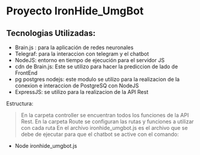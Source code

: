# Proyecto IronHide_UmgBot
## Tecnologias Utilizadas:
- Brain.js : para la aplicación de redes neuronales 
- Telegraf: para la interaccion con telegram y el chatbot
- NodeJS: entorno en tiempo de ejecución para el servidor JS
- cdn de Brain.js: Este se utilizo para hacer la prediccion de lado de FrontEnd
- pg postgres nodejs: este modulo se utilizo para la realizacion de la conexion e interaccion de PostgreSQ con NodeJS
- ExpressJS: se utilizo para la realizacion de la API Rest



Estructura:

> En la carpeta controller se encuentran todos los funciones de la API Rest.
> En la carpeta Route se configuran las rutas y funciones a utilizar con cada ruta
> En el archivo ironhide_umgbot.js es el archivo que se debe de ejecutar para que el chatbot se active con el comando:
- Node ironhide_umgbot.js